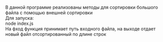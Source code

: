 В данной программе реализованы методы для сортировки большого файла с помощью внешней сортировки  
Для запуска:  
node index.js  
На фход функция принимает путь входного файла, на выходе отдает новый файл отсортированный по длине строк

